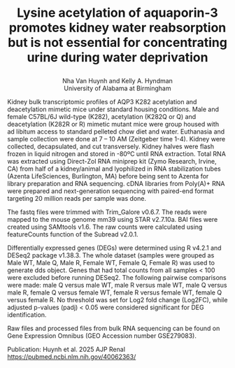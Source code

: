 # <p align="center"><b>Lysine acetylation of aquaporin-3 promotes kidney water reabsorption but is not essential for concentrating urine during water deprivation </hx></b></br>
<p align="center"> Nha Van Huynh and Kelly A. Hyndman <br>
University of Alabama at Birmingham <br></c>

Kidney bulk transcriptomic profiles of AQP3 K282 acetylation and deacetylation mimetic mice under standard housing conditions. Male and female C57BL/6J wild-type (K282), acetylation (K282Q or Q) and deacetylation (K282R or R) mimetic mutant mice were group housed with ad libitum access to standard pelleted chow diet and water. Euthanasia and sample collection were done at 7 – 10 AM (Zeitgeber time 1-4). Kidney were collected, decapsulated, and cut transversely. Kidney halves were flash frozen in liquid nitrogen and stored in -80ºC until RNA extraction. Total RNA was extracted using Direct-Zol RNA miniprep kit (Zymo Research, Irvine, CA) from half of a kidney/animal and lyophilized in RNA stabilization tubes (Azenta LifeSciences, Burlington, MA) before being sent to Azenta for library preparation and RNA sequencing. cDNA libraries from Poly(A)+ RNA were prepared and next-generation sequencing with paired-end format targeting 20 million reads per sample was done. 

The fastq files were trimmed with Trim_Galore v0.6.7. The reads were mapped to the mouse genome mm39 using STAR v2.7.10a. BAI files were created using SAMtools v1.6. The raw counts were calculated using featureCounts function of the Subread v2.0.1. 

Differentially expressed genes (DEGs) were determined using R v4.2.1 and DESeq2 package v1.38.3. The whole dataset (samples were grouped as Male WT, Male Q, Male R, Female WT, Female Q, Female R) was used to generate dds object. Genes that had total counts from all samples < 100 were excluded before running DESeq2. The following pairwise comparisons were made: male Q versus male WT, male R versus male WT, male Q versus male R, female Q versus female WT, female R versus female WT, female Q versus female R. No threshold was set for Log2 fold change (Log2FC), while adjusted p-values (padj) < 0.05 were considered significant for DEG identification.

Raw files and processed files from bulk RNA sequencing can be found on Gene Expression Omnibus (GEO Accession number GSE279083). 

Publication: Huynh et al. 2025 AJP Renal https://pubmed.ncbi.nlm.nih.gov/40062363/
